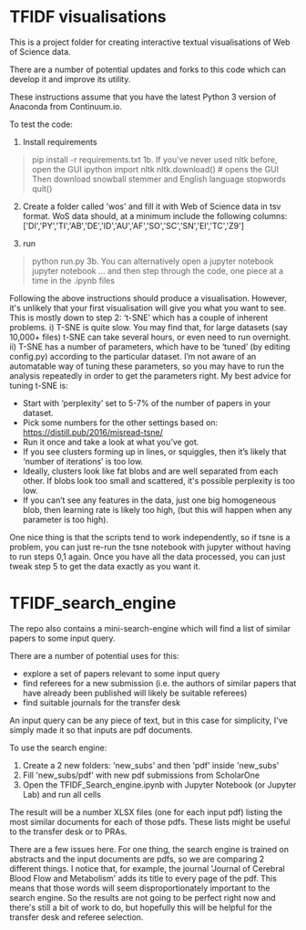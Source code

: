 
TFIDF visualisations
====================================================================

This is a project folder for creating interactive textual visualisations of Web of Science data.

There are a number of potential updates and forks to this code which can develop it and improve its utility.

These instructions assume that you have the latest Python 3 version of Anaconda from Continuum.io.

To test the code:
1. Install requirements
> pip install -r requirements.txt
1b. If you've never used nltk before, open the GUI
> ipython
> import nltk
> nltk.download()   # opens the GUI
Then download snowball stemmer and English language stopwords
> quit()

2. Create a folder called 'wos' and fill it with Web of Science data in tsv format. WoS data should, at a minimum include the following columns:
['DI','PY','TI','AB','DE','ID','AU','AF','SO','SC','SN','EI','TC','Z9']

3. run
> python run.py
3b.  You can alternatively open a jupyter notebook
> jupyter notebook
... and then step through the code, one piece at a time in the .ipynb files

Following the above instructions should produce a visualisation.  However, it's unlikely that your first visualisation will give you what you want to see.  This is mostly down to step 2: ‘t-SNE’ which has a couple of inherent problems.
i) T-SNE is quite slow.  You may find that, for large datasets (say 10,000+ files) t-SNE can take several hours, or even need to run overnight.  
ii) T-SNE has a number of parameters, which have to be ‘tuned’ (by editing config.py) according to the particular dataset.  I’m not aware of an automatable way of tuning these parameters, so you may have to run the analysis repeatedly in order to get the parameters right.  My best advice for tuning t-SNE is:
 - Start with ‘perplexity’ set to 5-7% of the number of papers in your dataset.
 - Pick some numbers for the other settings based on: https://distill.pub/2016/misread-tsne/
 - Run it once and take a look at what you’ve got.  
  - If you see clusters forming up in lines, or squiggles, then it’s likely that ‘number of iterations’ is too low.
  - Ideally, clusters look like fat blobs and are well separated from each other.  If blobs look too small and scattered, it's possible perplexity is too low.
  - If you can’t see any features in the data, just one big homogeneous blob, then learning rate is likely too high, (but this will happen when any parameter is too high).

One nice thing is that the scripts tend to work independently, so if tsne is a problem, you can just re-run the tsne notebook with jupyter without having to run steps 0,1 again.  Once you have all the data processed, you can just tweak step 5 to get the data exactly as you want it.


TFIDF_search_engine
====================================================================

The repo also contains a mini-search-engine which will find a list of similar papers to some input query.

There are a number of potential uses for this:
- explore a set of papers relevant to some input query
- find referees for a new submission (i.e. the authors of similar papers that have already been published will likely be suitable referees)
- find suitable journals for the transfer desk

An input query can be any piece of text, but in this case for simplicity, I've simply made it so that inputs are pdf documents.  

To use the search engine:
1. Create a 2 new folders: 'new_subs' and then 'pdf' inside 'new_subs'
2. Fill 'new_subs/pdf' with new pdf submissions from ScholarOne
3. Open the TFIDF_Search_engine.ipynb with Jupyter Notebook (or Jupyter Lab) and run all cells

The result will be a number XLSX files (one for each input pdf) listing the most similar documents for each of those pdfs.  These lists might be useful to the transfer desk or to PRAs.

There are a few issues here.  For one thing, the search engine is trained on abstracts and the input documents are pdfs, so we are comparing 2 different things.  I notice that, for example, the journal 'Journal of Cerebral Blood Flow and Metabolism' adds its title to every page of the pdf.  This means that those words will seem disproportionately important to the search engine.  So the results are not going to be perfect right now and there's still a bit of work to do, but hopefully this will be helpful for the transfer desk and referee selection.
